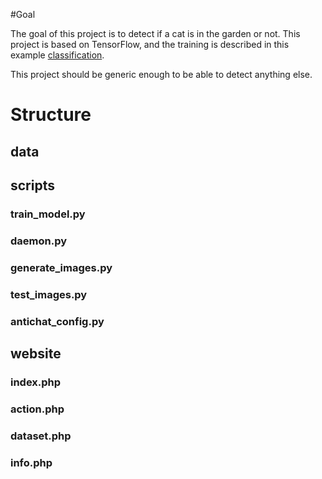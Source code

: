 #Goal

The goal of this project is to detect if a cat is in the garden or not. This project is based on TensorFlow, and the training is described in this example [classification](https://www.tensorflow.org/tutorials/images/classification).

This project should be generic enough to be able to detect anything else.

# Structure

## data

## scripts

### train_model.py

### daemon.py

### generate_images.py

### test_images.py

### antichat_config.py

## website

### index.php

### action.php

### dataset.php

### info.php
